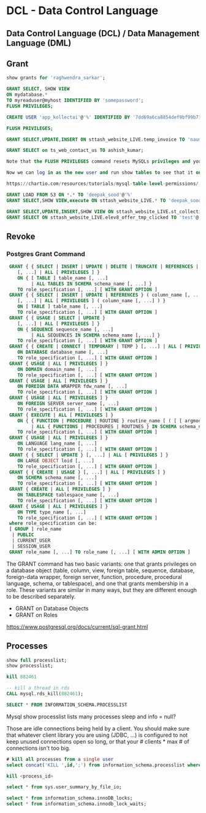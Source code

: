 # DCL - Data Control Language

## Data Control Language (DCL) / Data Management Language (DML)

## Grant

```sql
show grants for 'raghwendra_sarkar';

GRANT SELECT, SHOW VIEW
ON mydatabase.*
TO myreaduser@myhost IDENTIFIED BY 'somepassword';
FLUSH PRIVILEGES;

CREATE USER 'app_kollectai'@'%' IDENTIFIED BY '7dd69a6ca8854def9bf99b71';

FLUSH PRIVILEGES;

GRANT SELECT,UPDATE,INSERT ON sttash_website_LIVE.temp_invoice TO 'nauman_mansuri'@'%';

GRANT SELECT on ts_web_contact_us TO ashish_kumar;

Note that the FLUSH PRIVILEGES command resets MySQLs privileges and you won’t be able to use the new user grants until it is run.

Now we can log in as the new user and run show tables to see that it only has access to the trips table and not the other two. This new user simply doesn’t know the other tables even exist.

https://chartio.com/resources/tutorials/mysql-table-level-permissions/

GRANT LOAD FROM S3 ON *.* TO 'deepak_sood'@'%'
GRANT SELECT,SHOW VIEW,execute ON sttash_website_LIVE.* TO 'deepak_sood'@'%'

GRANT SELECT,UPDATE,INSERT,SHOW VIEW ON sttash_website_LIVE.st_collection_lead_assign TO 'test'@'%';
GRANT SELECT ON sttash_website_LIVE.elev8_offer_tmp_clicked TO 'test'@'%';
```

## Revoke

### Postgres Grant Command

```sql
 GRANT { { SELECT | INSERT | UPDATE | DELETE | TRUNCATE | REFERENCES | TRIGGER }
    [, ...] | ALL [ PRIVILEGES ] }
    ON { [ TABLE ] table_name [, ...]
         | ALL TABLES IN SCHEMA schema_name [, ...] }
    TO role_specification [, ...] [ WITH GRANT OPTION ]
 GRANT { { SELECT | INSERT | UPDATE | REFERENCES } ( column_name [, ...] )
    [, ...] | ALL [ PRIVILEGES ] ( column_name [, ...] ) }
    ON [ TABLE ] table_name [, ...]
    TO role_specification [, ...] [ WITH GRANT OPTION ]
 GRANT { { USAGE | SELECT | UPDATE }
    [, ...] | ALL [ PRIVILEGES ] }
    ON { SEQUENCE sequence_name [, ...]
         | ALL SEQUENCES IN SCHEMA schema_name [, ...] }
    TO role_specification [, ...] [ WITH GRANT OPTION ]
 GRANT { { CREATE | CONNECT | TEMPORARY | TEMP } [, ...] | ALL [ PRIVILEGES ] }
    ON DATABASE database_name [, ...]
    TO role_specification [, ...] [ WITH GRANT OPTION ]
 GRANT { USAGE | ALL [ PRIVILEGES ] }
    ON DOMAIN domain_name [, ...]
    TO role_specification [, ...] [ WITH GRANT OPTION ]
 GRANT { USAGE | ALL [ PRIVILEGES ] }
    ON FOREIGN DATA WRAPPER fdw_name [, ...]
    TO role_specification [, ...] [ WITH GRANT OPTION ]
 GRANT { USAGE | ALL [ PRIVILEGES ] }
    ON FOREIGN SERVER server_name [, ...]
    TO role_specification [, ...] [ WITH GRANT OPTION ]
 GRANT { EXECUTE | ALL [ PRIVILEGES ] }
    ON { { FUNCTION | PROCEDURE | ROUTINE } routine_name [ ( [ [ argmode ] [ arg_name ] arg_type [, ...] ] ) ] [, ...]
         | ALL { FUNCTIONS | PROCEDURES | ROUTINES } IN SCHEMA schema_name [, ...] }
    TO role_specification [, ...] [ WITH GRANT OPTION ]
 GRANT { USAGE | ALL [ PRIVILEGES ] }
    ON LANGUAGE lang_name [, ...]
    TO role_specification [, ...] [ WITH GRANT OPTION ]
 GRANT { { SELECT | UPDATE } [, ...] | ALL [ PRIVILEGES ] }
    ON LARGE OBJECT loid [, ...]
    TO role_specification [, ...] [ WITH GRANT OPTION ]
 GRANT { { CREATE | USAGE } [, ...] | ALL [ PRIVILEGES ] }
    ON SCHEMA schema_name [, ...]
    TO role_specification [, ...] [ WITH GRANT OPTION ]
 GRANT { CREATE | ALL [ PRIVILEGES ] }
    ON TABLESPACE tablespace_name [, ...]
    TO role_specification [, ...] [ WITH GRANT OPTION ]
 GRANT { USAGE | ALL [ PRIVILEGES ] }
    ON TYPE type_name [, ...]
    TO role_specification [, ...] [ WITH GRANT OPTION ]
 where role_specification can be:
 [ GROUP ] role_name
  | PUBLIC
  | CURRENT_USER
  | SESSION_USER
 GRANT role_name [, ...] TO role_name [, ...] [ WITH ADMIN OPTION ]
```

The GRANT command has two basic variants: one that grants privileges on a database object (table, column, view, foreign table, sequence, database, foreign-data wrapper, foreign server, function, procedure, procedural language, schema, or tablespace), and one that grants membership in a role. These variants are similar in many ways, but they are different enough to be described separately.

- GRANT on Database Objects
- GRANT on Roles

https://www.postgresql.org/docs/current/sql-grant.html

## Processes

```sql
show full processlist;
show processlist;

kill 882461

-- kill a thread in rds
CALL mysql.rds_kill(882461);

SELECT * FROM INFORMATION_SCHEMA.PROCESSLIST
```

Mysql show processlist lists many processes sleep and info = null?

Those are idle connections being held by a client. You should make sure that whatever client library you are using (JDBC, ...) is configured to not keep unused connections open so long, or that your # clients * max # of connections isn't too big.

```sql
# kill all processes from a single user
select concat('KILL ',id,';') from information_schema.processlist where user='user';

kill <process_id>

select * from sys.user_summary_by_file_io;

select * from information_schema.innoDB_locks;
select * from information_schema.innodb_lock_waits;
```
